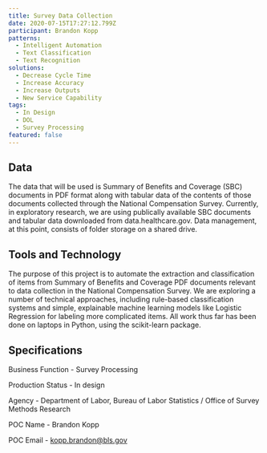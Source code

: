 ```yaml
---
title: Survey Data Collection
date: 2020-07-15T17:27:12.799Z
participant: Brandon Kopp
patterns:
  - Intelligent Automation
  - Text Classification
  - Text Recognition
solutions:
  - Decrease Cycle Time
  - Increase Accuracy
  - Increase Outputs
  - New Service Capability
tags:
  - In Design
  - DOL
  - Survey Processing
featured: false
---
```

## Data

The data that will be used is Summary of Benefits and Coverage (SBC) documents in PDF format along with tabular data of the contents of those documents collected through the National Compensation Survey. Currently, in exploratory research, we are using publically available SBC documents and tabular data downloaded from data.healthcare.gov. Data management, at this point, consists of folder storage on a shared drive.

## Tools and Technology

The purpose of this project is to automate the extraction and classification of items from Summary of Benefits and Coverage PDF documents relevant to data collection in the National Compensation Survey. We are exploring a number of technical approaches, including rule-based classification systems and simple, explainable machine learning models like Logistic Regression for labeling more complicated items. All work thus far has been done on laptops in Python, using the scikit-learn package.

## Specifications

Business Function - Survey Processing

Production Status - In design

Agency - Department of Labor, Bureau of Labor Statistics / Office of Survey Methods Research

POC Name - Brandon Kopp

POC Email - kopp.brandon@bls.gov